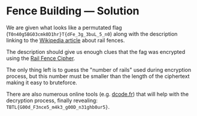 # Fence Building &mdash; Solution

We are given what looks like a permutated flag
(`T0n40g5BG03cmk0D1hr}T{dFe_3g_3buL_5_n0`) along with the description linking
to the [Wikipedia article](https://en.wikipedia.org/wiki/Split-rail_fence)
about rail fences.

The description should give us enough clues that the fag was encrypted using
the [Rail Fence Cipher](https://en.wikipedia.org/wiki/Rail_fence_cipher).

The only thing left is to guess the "number of rails" used during encryption
process, but this number must be smaller than the length of the ciphertext
making it easy to bruteforce.

There are also numerous online tools (e.g.
[dcode.fr](`https://www.dcode.fr/rail-fence-cipher`)) that will help with the
decryption process, finally revealing:
`TBTL{G00d_F3nce5_m4k3_g00D_n31ghb0ur5}`.

